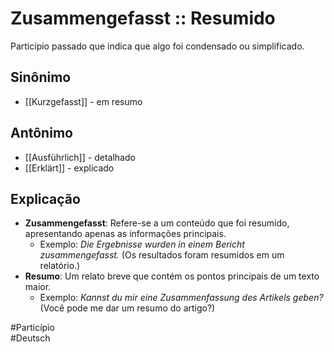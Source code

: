 # Zusammengefasst :: Resumido
<!--SR:!2024-11-07,1,230-->
Particípio passado que indica que algo foi condensado ou simplificado.

## Sinônimo
- [[Kurzgefasst]] - em resumo  

## Antônimo
- [[Ausführlich]] - detalhado  
- [[Erklärt]] - explicado  

## Explicação
- **Zusammengefasst**: Refere-se a um conteúdo que foi resumido, apresentando apenas as informações principais.
  - Exemplo: *Die Ergebnisse wurden in einem Bericht zusammengefasst.* (Os resultados foram resumidos em um relatório.)
- **Resumo**: Um relato breve que contém os pontos principais de um texto maior.
  - Exemplo: *Kannst du mir eine Zusammenfassung des Artikels geben?* (Você pode me dar um resumo do artigo?)

#Particípio  
#Deutsch